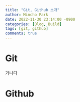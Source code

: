 ```yaml
---
title: "Git, Github 소개"
author: Mincho Park
date: 2022-11-30 23:14:00 -0900
categories: [Blog, Build]
tags: [git, github]
comments: true
---
```


# Git
가나다

# Github
